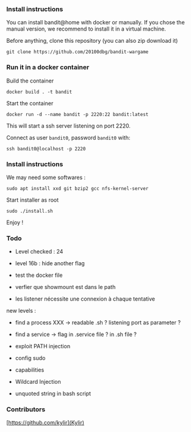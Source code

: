 ### Install instructions

You can install bandit@home with docker or manually. If you chose the manual version, we recommend to install it in a virtual machine.

Before anything, clone this repository (you can also zip download it)

```
git clone https://github.com/20100dbg/bandit-wargame
```


### Run it in a docker container

Build the container

```
docker build . -t bandit
```

Start the container

```
docker run -d --name bandit -p 2220:22 bandit:latest
```

This will start a ssh server listening on port 2220.

Connect as user `bandit0`, password `bandit0` with:

```
ssh bandit0@localhost -p 2220
```


### Install instructions


We may need some softwares :
```
sudo apt install xxd git bzip2 gcc nfs-kernel-server
```

Start installer as root

```
sudo ./install.sh
```

Enjoy !



### Todo
- Level checked : 24
- level 16b : hide another flag

- test the docker file
- verfier que showmount est dans le path
- les listener nécessite une connexion à chaque tentative


new levels :
- find a process XXX -> readable .sh ? listening port as parameter ?
- find a service -> flag in .service file ? in .sh file ?

- exploit PATH injection
- config sudo
- capabilities
- Wildcard Injection
- unquoted string in bash script


### Contributors
[https://github.com/kylir](Kylir)

